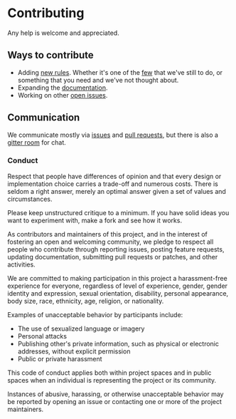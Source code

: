 # Contributing

Any help is welcome and appreciated.

## Ways to contribute

* Adding [new rules](docs/developer-guide.md). Whether it's one of the [few](https://github.com/stylelint/stylelint/labels/type%3A%20rule) that we've still to do, or something that you need and we've not thought about.
* Expanding the [documentation](docs).
* Working on other [open issues](https://github.com/stylelint/stylelint/issues).

## Communication

We communicate mostly via [issues](https://github.com/stylelint/stylelint/issues) and [pull requests](https://github.com/stylelint/stylelint/pulls), but there is also a [gitter room](https://gitter.im/stylelint/stylelint) for chat.

### Conduct

Respect that people have differences of opinion and that every design or implementation choice carries a trade-off and numerous costs. There is seldom a right answer, merely an optimal answer given a set of values and circumstances.

Please keep unstructured critique to a minimum. If you have solid ideas you want to experiment with, make a fork and see how it works.

As contributors and maintainers of this project, and in the interest of fostering an open and welcoming community, we pledge to respect all people who contribute through reporting issues, posting feature requests, updating documentation, submitting pull requests or patches, and other activities.

We are committed to making participation in this project a harassment-free experience for everyone, regardless of level of experience, gender, gender identity and expression, sexual orientation, disability, personal appearance, body size, race, ethnicity, age, religion, or nationality.

Examples of unacceptable behavior by participants include:

* The use of sexualized language or imagery
* Personal attacks
* Publishing other's private information, such as physical or electronic addresses, without explicit permission
* Public or private harassment

This code of conduct applies both within project spaces and in public spaces when an individual is representing the project or its community.

Instances of abusive, harassing, or otherwise unacceptable behavior may be reported by opening an issue or contacting one or more of the project maintainers.
